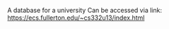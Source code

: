 A database for a university
Can be accessed via link: https://ecs.fullerton.edu/~cs332u13/index.html
